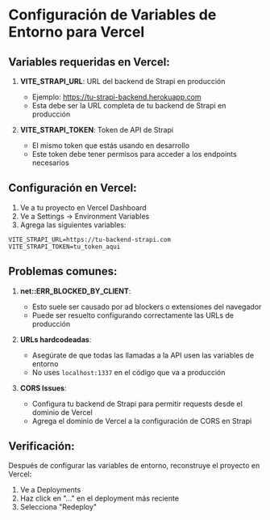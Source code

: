 # Configuración de Variables de Entorno para Vercel

## Variables requeridas en Vercel:

1. **VITE_STRAPI_URL**: URL del backend de Strapi en producción
   - Ejemplo: https://tu-strapi-backend.herokuapp.com
   - Esta debe ser la URL completa de tu backend de Strapi en producción

2. **VITE_STRAPI_TOKEN**: Token de API de Strapi
   - El mismo token que estás usando en desarrollo
   - Este token debe tener permisos para acceder a los endpoints necesarios

## Configuración en Vercel:

1. Ve a tu proyecto en Vercel Dashboard
2. Ve a Settings → Environment Variables
3. Agrega las siguientes variables:

```
VITE_STRAPI_URL=https://tu-backend-strapi.com
VITE_STRAPI_TOKEN=tu_token_aqui
```

## Problemas comunes:

1. **net::ERR_BLOCKED_BY_CLIENT**: 
   - Esto suele ser causado por ad blockers o extensiones del navegador
   - Puede ser resuelto configurando correctamente las URLs de producción

2. **URLs hardcodeadas**:
   - Asegúrate de que todas las llamadas a la API usen las variables de entorno
   - No uses `localhost:1337` en el código que va a producción

3. **CORS Issues**:
   - Configura tu backend de Strapi para permitir requests desde el dominio de Vercel
   - Agrega el dominio de Vercel a la configuración de CORS en Strapi

## Verificación:

Después de configurar las variables de entorno, reconstruye el proyecto en Vercel:
1. Ve a Deployments
2. Haz click en "..." en el deployment más reciente
3. Selecciona "Redeploy"
